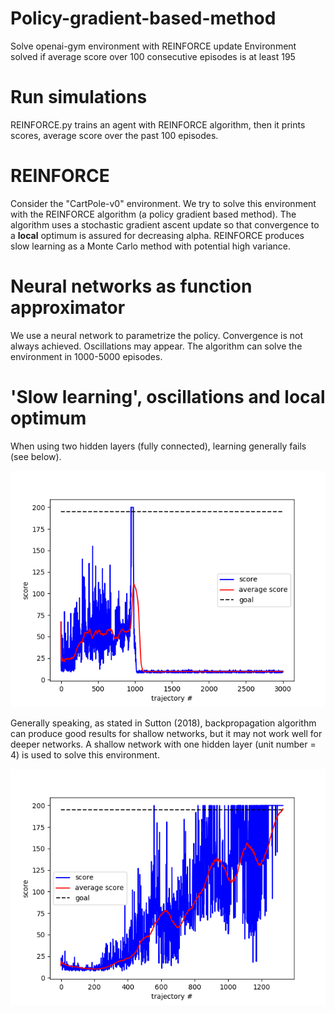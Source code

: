 # Policy-gradient-based-method
Solve openai-gym environment with REINFORCE update
Environment solved if average score over 100 consecutive episodes is at least 195

# Run simulations
REINFORCE.py trains an agent with REINFORCE algorithm, then it prints scores, average score over the past 100 episodes.

# REINFORCE
Consider the "CartPole-v0" environment. We try to solve this environment with the REINFORCE algorithm (a policy gradient based method).
The algorithm uses a stochastic gradient ascent update so that convergence to a **local** optimum is assured for decreasing alpha.
REINFORCE produces slow learning as a Monte Carlo method with potential high variance.

# Neural networks as function approximator
We use a neural network to parametrize the policy. Convergence is not always achieved. Oscillations may appear. The algorithm can solve the environment in 1000-5000 episodes.

# 'Slow learning', oscillations and local optimum
When using two hidden layers (fully connected), learning generally fails (see below).

![Local optimum](local_minimum.png)

Generally speaking, as stated in Sutton (2018), backpropagation algorithm can produce good results for shallow networks, but it may not work well for deeper networks. A shallow network with one hidden layer (unit number = 4) is used to solve this environment.

![Solved](solved_shallow_ANN.png)

